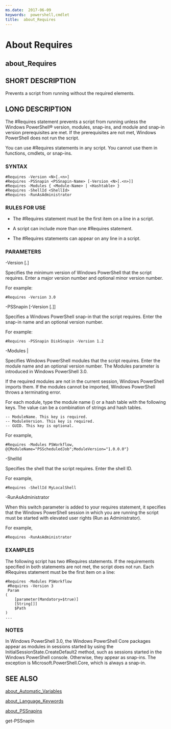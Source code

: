 ```yaml
---
ms.date:  2017-06-09
keywords:  powershell,cmdlet
title:  about_Requires
---
```


# About Requires
## about_Requires


## SHORT DESCRIPTION
Prevents a script from running without the required elements.


## LONG DESCRIPTION
The \#Requires statement prevents a script from running unless the  Windows PowerShell® version, modules, snap-ins, and module and snap-in version prerequisites are met. If the prerequisites are not met,  Windows PowerShell does not run the script.

You can use \#Requires statements in any script. You cannot use them in functions, cmdlets, or snap-ins.


### SYNTAX


```
#Requires -Version <N>[.<n>]   
#Requires -PSSnapin <PSSnapin-Name> [-Version <N>[.<n>]]  
#Requires -Modules { <Module-Name> | <Hashtable> }   
#Requires -ShellId <ShellId>  
#Requires -RunAsAdministrator
```



### RULES FOR USE
- The \#Requires statement must be the first item on a line in a script.

- A script can include more than one \#Requires statement.

- The \#Requires statements can appear on any line in a script.


### PARAMETERS
-Version <N>[.<n>]

Specifies the minimum version of  Windows PowerShell that the script requires. Enter a major version number and optional minor version number.

For example:


```
#Requires -Version 3.0
```


-PSSnapin <PSSnapin-Name> [-Version <N>[.<n>]]

Specifies a  Windows PowerShell snap-in that the script requires. Enter the snap-in name and an optional version number.

For example:


```
#Requires -PSSnapin DiskSnapin -Version 1.2
```


-Modules <Module-Name> &#124; <Hashtable>

Specifies  Windows PowerShell modules that the script requires. Enter the module name and an optional version number. The Modules parameter is introduced in  Windows PowerShell 3.0.

If the required modules are not in the current session,  Windows PowerShell imports them. If the modules cannot be imported,  Windows PowerShell throws a terminating error.

For each module, type the module name (<String>) or a hash table with the following keys. The value can be a combination of strings and hash tables.


```
-- ModuleName. This key is required.  
-- ModuleVersion. This key is required.  
-- GUID. This key is optional.
```


For example,


```
#Requires -Modules PSWorkflow, @{ModuleName="PSScheduledJob";ModuleVersion="1.0.0.0"}
```


-ShellId

Specifies the shell that the script requires. Enter the shell ID.

For example,


```
#Requires -ShellId MyLocalShell
```


-RunAsAdministrator

When this switch parameter is added to your requires statement, it specifies that the  Windows PowerShell session in which you are running the script must be started with elevated user rights (Run as Administrator).

For example,


```
#Requires -RunAsAdministrator
```



### EXAMPLES
The following script has two \#Requires statements. If the requirements specified in both statements are not met, the script does not run. Each \#Requires statement must be the first item on a line:


```
#Requires -Modules PSWorkflow  
 #Requires -Version 3  
 Param  
(  
    [parameter(Mandatory=$true)]  
    [String[]]  
    $Path  
)  
...
```



### NOTES
In  Windows PowerShell 3.0, the  Windows PowerShell Core packages appear as modules in sessions started by using the InitialSessionState.CreateDefault2 method, such as sessions started in the  Windows PowerShell console. Otherwise, they appear as snap-ins. The exception is Microsoft.PowerShell.Core, which is always a snap-in.


## SEE ALSO

[about_Automatic_Variables](about_Automatic_Variables.md)

[about_Language_Keywords](about_Language_Keywords.md)

[about_PSSnapins](about_PSSnapins.md)

get-PSSnapin

